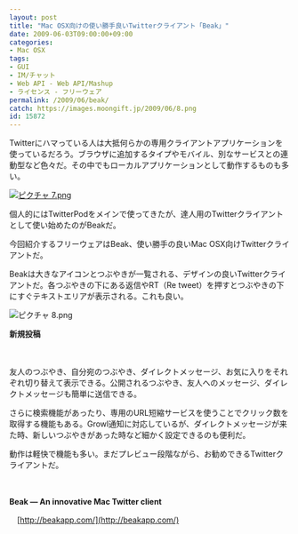 ```yaml
---
layout: post
title: "Mac OSX向けの使い勝手良いTwitterクライアント「Beak」"
date: 2009-06-03T09:00:00+09:00
categories:
- Mac OSX
tags: 
- GUI
- IM/チャット
- Web API - Web API/Mashup
- ライセンス - フリーウェア
permalink: /2009/06/beak/
catch: https://images.moongift.jp/2009/06/8.png
id: 15872
---
```

Twitterにハマっている人は大抵何らかの専用クライアントアプリケーションを使っているだろう。ブラウザに追加するタイプやモバイル、別なサービスとの連動型など色々だ。その中でもローカルアプリケーションとして動作するものも多い。

  

[![ピクチャ 7.png](https://images.moongift.jp/2009/06/7-tm.jpg)](https://images.moongift.jp/2009/06/7.png)

  

個人的にはTwitterPodをメインで使ってきたが、達人用のTwitterクライアントとして使い始めたのがBeakだ。

  

今回紹介するフリーウェアはBeak、使い勝手の良いMac OSX向けTwitterクライアントだ。

  
<!--more-->

Beakは大きなアイコンとつぶやきが一覧される、デザインの良いTwitterクライアントだ。各つぶやきの下にある返信やRT（Re tweet）を押すとつぶやきの下にすぐテキストエリアが表示される。これも良い。

  

![ピクチャ 8.png](https://images.moongift.jp/2009/06/8.png)  
  
**新規投稿**

  

　

  

友人のつぶやき、自分宛のつぶやき、ダイレクトメッセージ、お気に入りをそれぞれ切り替えて表示できる。公開されるつぶやき、友人へのメッセージ、ダイレクトメッセージも簡単に送信できる。

  

さらに検索機能があったり、専用のURL短縮サービスを使うことでクリック数を取得する機能もある。Growl通知に対応しているが、ダイレクトメッセージが来た時、新しいつぶやきがあった時など細かく設定できるのも便利だ。

  

動作は軽快で機能も多い。まだプレビュー段階ながら、お勧めできるTwitterクライアントだ。

  

　

  

**Beak — An innovative Mac Twitter client**  
  
　[http://beakapp.com/](http://beakapp.com/)

  
